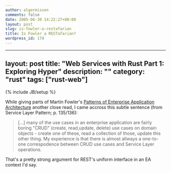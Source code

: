 ```yaml
---
author: algermissen
comments: false
date: 2005-06-30 14:22:27+00:00
layout: post
slug: is-fowler-a-restafarian
title: Is Fowler a RESTafarian?
wordpress_id: 174
---
```

---
layout: post
title: "Web Services with Rust Part 1: Exploring Hyper"
description: ""
category: "rust"
tags: ["rust-web"]
---
{% include JB/setup %}


While giving parts of Martin Fowler's [Patterns of Enterprise Application Architecture](http://martinfowler.com/books/eaa.html) another close read, I came accross this subtle sentence (from Service Layer Pattern; p. 135/136):




> [...] many of the use cases in an enterprise application are fairly boring "CRUD" (create, read,update, delete) use cases on domain objects - create one of these, read a collection of those, update this other thing. My experience is that there is almost allways a one-to-one correspodence between CRUD use cases and Service Layer operations.




That's a pretty strong argument for REST's uniform interface in an EA context I'd say.
